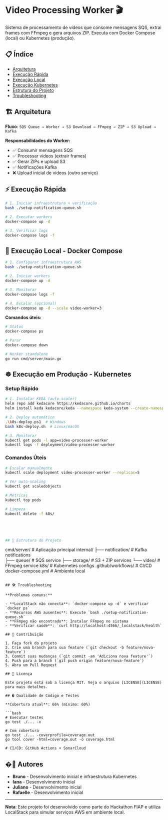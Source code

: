 # Video Processing Worker 🎬

Sistema de processamento de vídeos que consome mensagens SQS, extrai frames com FFmpeg e gera arquivos ZIP. Executa com Docker Compose (local) ou Kubernetes (produção).

## 📋 Índice

- [Arquitetura](#-arquitetura)
- [Execução Rápida](#-execução-rápida)
- [Execução Local](#-execução-local---docker-compose)
- [Execução Kubernetes](#-execução-kubernetes)
- [Estrutura do Projeto](#-estrutura-do-projeto)
- [Troubleshooting](#-troubleshooting)

## 🏗 Arquitetura

**Fluxo**: `SQS Queue → Worker → S3 Download → FFmpeg → ZIP → S3 Upload → Kafka`

**Responsabilidades do Worker:**
- ✅ Consumir mensagens SQS
- ✅ Processar vídeos (extrair frames)  
- ✅ Gerar ZIPs e upload S3
- ✅ Notificações Kafka
- ❌ Upload inicial de vídeos (outro serviço)

## ⚡ Execução Rápida

```bash
# 1. Iniciar infraestrutura + verificação
bash ./setup-notification-queue.sh

# 2. Executar workers
docker-compose up -d

# 3. Verificar logs
docker-compose logs -f
```



## 🐳 Execução Local - Docker Compose

```bash
# 1. Configurar infraestrutura AWS
bash ./setup-notification-queue.sh

# 2. Iniciar workers
docker-compose up -d

# 3. Monitorar
docker-compose logs -f

# 4. Escalar (opcional)
docker-compose up -d --scale video-worker=3
```

**Comandos úteis:**
```bash
# Status
docker-compose ps

# Parar
docker-compose down

# Worker standalone
go run cmd/server/main.go
```

## ☸️ Execução em Produção - Kubernetes

### Setup Rápido
```bash
# 1. Instalar KEDA (auto-scaler)
helm repo add kedacore https://kedacore.github.io/charts
helm install keda kedacore/keda --namespace keda-system --create-namespace

# 2. Deploy automático
.\k8s-deploy.ps1  # Windows
bash k8s-deploy.sh  # Linux/macOS

# 3. Monitorar
kubectl get pods -l app=video-processer-worker
kubectl logs -f deployment/video-processer-worker
```

### Comandos Úteis
```bash
# Escalar manualmente
kubectl scale deployment video-processer-worker --replicas=5

# Ver auto-scaling
kubectl get scaledobjects

# Métricas
kubectl top pods

# Limpeza
kubectl delete -f k8s/





## 📁 Estrutura do Projeto

```
cmd/server/          # Aplicação principal
internal/
  ├── notification/  # Kafka notifications  
  ├── queue/         # SQS service
  ├── storage/       # S3 + ZIP services
  └── video/         # FFmpeg service
k8s/                 # Kubernetes configs
.github/workflows/   # CI/CD
docker-compose.yml   # Ambiente local
```

## 🛠 Troubleshooting

**Problemas comuns:**

- **LocalStack não conecta**: `docker-compose up -d` e verificar `docker ps`
- **Recursos AWS ausentes**: Execute `bash ./setup-notification-queue.sh`
- **FFmpeg não encontrado**: Instalar FFmpeg no sistema
- **Verificar saúde**: `curl http://localhost:4566/_localstack/health`

## 🤝 Contribuição

1. Faça fork do projeto
2. Crie uma branch para sua feature (`git checkout -b feature/nova-feature`)
3. Commit suas mudanças (`git commit -am 'Adiciona nova feature'`)
4. Push para a branch (`git push origin feature/nova-feature`)
5. Abra um Pull Request

## 📄 Licença

Este projeto está sob a licença MIT. Veja o arquivo [LICENSE](LICENSE) para mais detalhes.

## � Qualidade de Código e Testes

**Cobertura atual**: 66% (mínimo: 60%)

```bash
# Executar testes
go test ./... -v

# Com cobertura
go test ./... -coverprofile=coverage.out
go tool cover -html=coverage.out -o coverage.html

# CI/CD: GitHub Actions + SonarCloud
```

## �👥 Autores

- **Bruno** - Desenvolvimento inicial e infraestrutura Kubernetes
- **Iana**  - Desenvolvimento inicial
- **Juliano** - Desenvolvimento inicial
- **Rafaelle** - Desenvolvimento inicial

---

**Nota**: Este projeto foi desenvolvido como parte do Hackathon FIAP e utiliza LocalStack para simular serviços AWS em ambiente local.